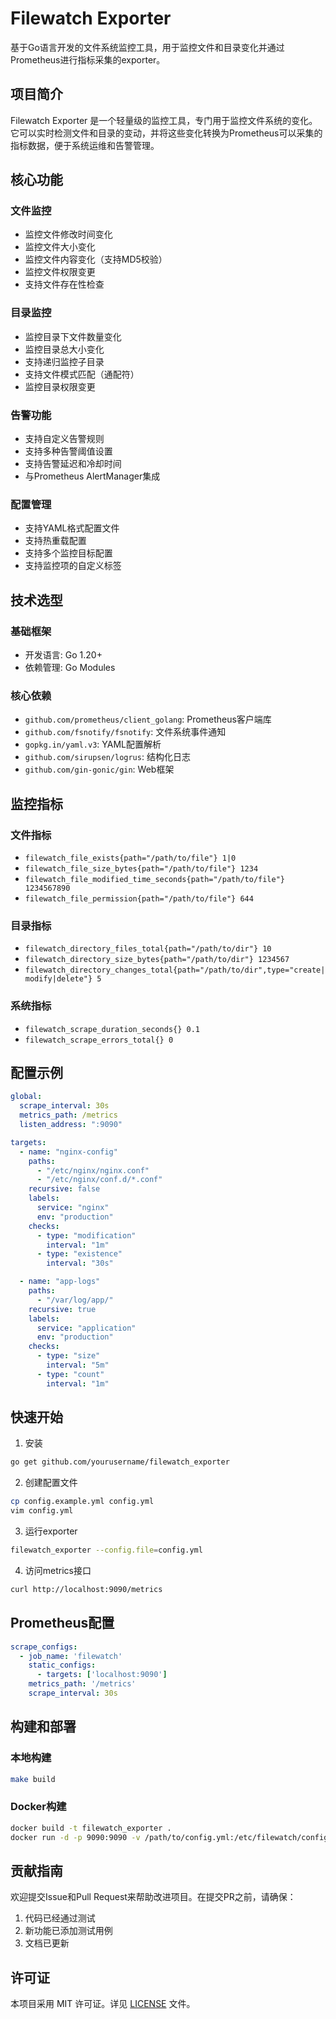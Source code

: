 # Filewatch Exporter

基于Go语言开发的文件系统监控工具，用于监控文件和目录变化并通过Prometheus进行指标采集的exporter。

## 项目简介

Filewatch Exporter 是一个轻量级的监控工具，专门用于监控文件系统的变化。它可以实时检测文件和目录的变动，并将这些变化转换为Prometheus可以采集的指标数据，便于系统运维和告警管理。

## 核心功能

### 文件监控
- 监控文件修改时间变化
- 监控文件大小变化
- 监控文件内容变化（支持MD5校验）
- 监控文件权限变更
- 支持文件存在性检查

### 目录监控
- 监控目录下文件数量变化
- 监控目录总大小变化
- 支持递归监控子目录
- 支持文件模式匹配（通配符）
- 监控目录权限变更

### 告警功能
- 支持自定义告警规则
- 支持多种告警阈值设置
- 支持告警延迟和冷却时间
- 与Prometheus AlertManager集成

### 配置管理
- 支持YAML格式配置文件
- 支持热重载配置
- 支持多个监控目标配置
- 支持监控项的自定义标签

## 技术选型

### 基础框架
- 开发语言: Go 1.20+
- 依赖管理: Go Modules

### 核心依赖
- `github.com/prometheus/client_golang`: Prometheus客户端库
- `github.com/fsnotify/fsnotify`: 文件系统事件通知
- `gopkg.in/yaml.v3`: YAML配置解析
- `github.com/sirupsen/logrus`: 结构化日志
- `github.com/gin-gonic/gin`: Web框架

## 监控指标

### 文件指标
- `filewatch_file_exists{path="/path/to/file"} 1|0`
- `filewatch_file_size_bytes{path="/path/to/file"} 1234`
- `filewatch_file_modified_time_seconds{path="/path/to/file"} 1234567890`
- `filewatch_file_permission{path="/path/to/file"} 644`

### 目录指标
- `filewatch_directory_files_total{path="/path/to/dir"} 10`
- `filewatch_directory_size_bytes{path="/path/to/dir"} 1234567`
- `filewatch_directory_changes_total{path="/path/to/dir",type="create|modify|delete"} 5`

### 系统指标
- `filewatch_scrape_duration_seconds{} 0.1`
- `filewatch_scrape_errors_total{} 0`

## 配置示例

```yaml
global:
  scrape_interval: 30s
  metrics_path: /metrics
  listen_address: ":9090"

targets:
  - name: "nginx-config"
    paths:
      - "/etc/nginx/nginx.conf"
      - "/etc/nginx/conf.d/*.conf"
    recursive: false
    labels:
      service: "nginx"
      env: "production"
    checks:
      - type: "modification"
        interval: "1m"
      - type: "existence"
        interval: "30s"

  - name: "app-logs"
    paths:
      - "/var/log/app/"
    recursive: true
    labels:
      service: "application"
      env: "production"
    checks:
      - type: "size"
        interval: "5m"
      - type: "count"
        interval: "1m"
```

## 快速开始

1. 安装
```bash
go get github.com/yourusername/filewatch_exporter
```

2. 创建配置文件
```bash
cp config.example.yml config.yml
vim config.yml
```

3. 运行exporter
```bash
filewatch_exporter --config.file=config.yml
```

4. 访问metrics接口
```bash
curl http://localhost:9090/metrics
```

## Prometheus配置

```yaml
scrape_configs:
  - job_name: 'filewatch'
    static_configs:
      - targets: ['localhost:9090']
    metrics_path: '/metrics'
    scrape_interval: 30s
```

## 构建和部署

### 本地构建
```bash
make build
```

### Docker构建
```bash
docker build -t filewatch_exporter .
docker run -d -p 9090:9090 -v /path/to/config.yml:/etc/filewatch/config.yml filewatch_exporter
```

## 贡献指南

欢迎提交Issue和Pull Request来帮助改进项目。在提交PR之前，请确保：

1. 代码已经通过测试
2. 新功能已添加测试用例
3. 文档已更新

## 许可证

本项目采用 MIT 许可证。详见 [LICENSE](LICENSE) 文件。
